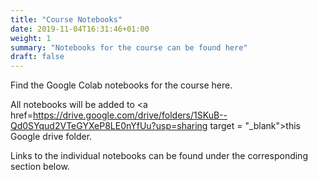 ```yaml
---
title: "Course Notebooks"
date: 2019-11-04T16:31:46+01:00
weight: 1
summary: "Notebooks for the course can be found here"
draft: false
---
```


Find the Google Colab notebooks for the course here.

All notebooks will be added to <a href=https://drive.google.com/drive/folders/1SKuB--Qd0SYqud2VTeGYXeP8LE0nYfUu?usp=sharing target = "_blank">this Google drive folder</a>.

Links to the individual notebooks can be found under the corresponding section below.

